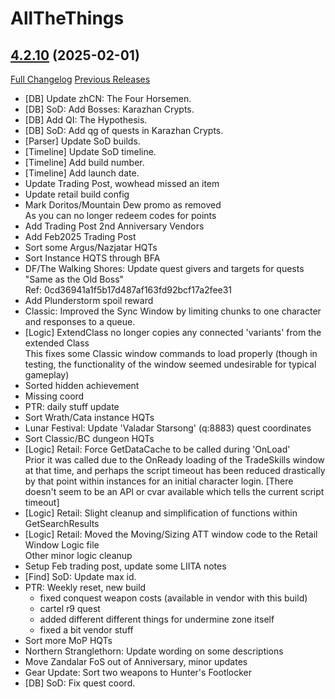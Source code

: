 # AllTheThings

## [4.2.10](https://github.com/ATTWoWAddon/AllTheThings/tree/4.2.10) (2025-02-01)
[Full Changelog](https://github.com/ATTWoWAddon/AllTheThings/compare/4.2.9a...4.2.10) [Previous Releases](https://github.com/ATTWoWAddon/AllTheThings/releases)

- [DB] Update zhCN: The Four Horsemen.  
- [DB] SoD: Add Bosses: Karazhan Crypts.  
- [DB] Add QI: The Hypothesis.  
- [DB] SoD: Add qg of quests in Karazhan Crypts.  
- [Parser] Update SoD builds.  
- [Timeline] Update SoD timeline.  
- [Timeline] Add build number.  
- [Timeline] Add launch date.  
- Update Trading Post, wowhead missed an item  
- Update retail build config  
- Mark Doritos/Mountain Dew promo as removed  
    As you can no longer redeem codes for points  
- Add Trading Post 2nd Anniversary Vendors  
- Add Feb2025 Trading Post  
- Sort some Argus/Nazjatar HQTs  
- Sort Instance HQTS through BFA  
- DF/The Walking Shores: Update quest givers and targets for quests "Same as the Old Boss"  
    Ref: 0cd36941a1f5b17d487af163fd92bcf17a2fee31  
- Add Plunderstorm spoil reward  
- Classic: Improved the Sync Window by limiting chunks to one character and responses to a queue.  
- [Logic] ExtendClass no longer copies any connected 'variants' from the extended Class  
    This fixes some Classic window commands to load properly (though in testing, the functionality of the window seemed undesirable for typical gameplay)  
- Sorted hidden achievement  
- Missing coord  
- PTR: daily stuff update  
- Sort Wrath/Cata instance HQTs  
- Lunar Festival: Update 'Valadar Starsong' (q:8883) quest coordinates  
- Sort Classic/BC dungeon HQTs  
- [Logic] Retail: Force GetDataCache to be called during 'OnLoad'  
    Prior it was called due to the OnReady loading of the TradeSkills window at that time, and perhaps the script timeout has been reduced drastically by that point within instances for an initial character login. [There doesn't seem to be an API or cvar available which tells the current script timeout]  
- [Logic] Retail: Slight cleanup and simplification of functions within GetSearchResults  
- [Logic] Retail: Moved the Moving/Sizing ATT window code to the Retail Window Logic file  
    Other minor logic cleanup  
- Setup Feb trading post, update some LIITA notes  
- [Find] SoD: Update max id.  
- PTR: Weekly reset, new build  
    - fixed conquest weapon costs (available in vendor with this build)  
    - cartel r9 quest  
    - added different different things for undermine zone itself  
    - fixed a bit vendor stuff  
- Sort more MoP HQTs  
- Northern Stranglethorn: Update wording on some descriptions  
- Move Zandalar FoS out of Anniversary, minor updates  
- Gear Update: Sort two weapons to Hunter's Footlocker  
- [DB] SoD: Fix quest coord.  
